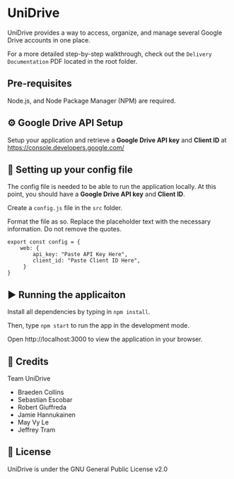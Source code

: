 # UniDrive
UniDrive provides a way to access, organize, and manage several Google Drive accounts in one place.

For a more detailed step-by-step walkthrough, check out the `Delivery Documentation` PDF located in the root folder.

## Pre-requisites
Node.js, and Node Package Manager (NPM) are required.

## ⚙ Google Drive API Setup
Setup your application and retrieve a **Google Drive API key** and **Client ID** at https://console.developers.google.com/

## 🔧 Setting up your config file
The config file is needed to be able to run the application locally. At this point, you should have a **Google Drive API key** and **Client ID**.

Create a `config.js` file in the `src` folder.

Format the file as so. Replace the placeholder text with the necessary information. Do not remove the quotes.
```
export const config = {
    web: {
        api_key: "Paste API Key Here",
        client_id: "Paste Client ID Here",
     }
}
```

## ▶ Running the applicaiton
Install all dependencies by typing in `npm install`.

Then, type `npm start` to run the app in the development mode.

Open http://localhost:3000 to view the application in your browser.

## 🌟 Credits
Team UniDrive
- Braeden Collins
- Sebastian Escobar
- Robert Giuffreda
- Jamie Hannukainen
- May Vy Le
- Jeffrey Tram

## 📜 License
UniDrive is under the GNU General Public License v2.0

